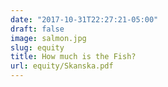 ```yaml
---
date: "2017-10-31T22:27:21-05:00"
draft: false
image: salmon.jpg
slug: equity
title: How much is the Fish?
url: equity/Skanska.pdf
---
```


